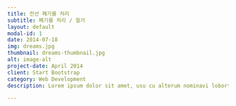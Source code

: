 ```yaml
---
title: 전선 폐기물 처리
subtitle: 폐기물 처리 / 철거
layout: default
modal-id: 1
date: 2014-07-18
img: dreams.jpg
thumbnail: dreams-thumbnail.jpg
alt: image-alt
project-date: April 2014
client: Start Bootstrap
category: Web Development
description: Lorem ipsum dolor sit amet, usu cu alterum nominavi lobortis. At duo novum diceret. Tantas apeirian vix et, usu sanctus postulant inciderint ut, populo diceret necessitatibus in vim. Cu eum dicam feugiat noluisse.

---
```

